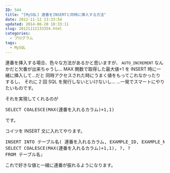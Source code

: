 ```yaml
---
ID: 544
title: "[MySQL] 連番をINSERTと同時に挿入する方法"
date: 2012-11-12 13:33:54
updated: 2014-06-20 10:33:11
slug: 20121112133354.html
categories:
  - プログラム
tags:
  - MySQL
---
```


連番を挿入する場合、色々な方法があるかと思いますが、
<code>AUTO_INCREMENT</code> なんかだと欠番が出来ちゃうし…
MAX 関数で取得した最大値+1 を INSERT 時に一緒に挿入して…だと
同時アクセスされた時にうまく値をもってこれなかったりするし、
それに 2 回 SQL を発行しないといけないし…
…一発でスマートにやりたいものです。

<!--more-->

それを実現してくれるのが

<pre class="prettyprint">SELECT COALESCE(MAX(連番を入れるカラム)+1,1)</pre>

です。

コイツを INSERT 文に入れてやります。

<pre class="linenums sql">INSERT INTO テーブル名( 連番を入れるカラム, EXAMPLE_ID, EXAMPLE_NAME )
SELECT COALESCE(MAX(連番を入れるカラム)+1,1), ?, ? 
FROM テーブル名;</pre>

これで好きな値と一緒に連番が振れるようになります。
